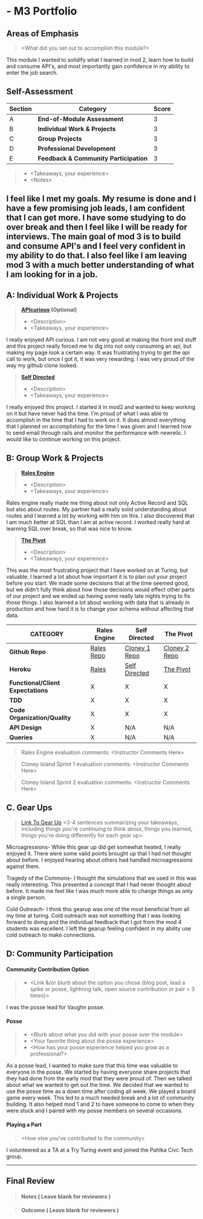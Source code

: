 # <Becki Srofe> - M3 Portfolio

## Areas of Emphasis

> \<What did you set out to accomplish this module?>

This module I wanted to solidify what I learned in mod 2, learn how to build and consume API's, and most importantly gain confidence in my ability to enter the job search.

## Self-Assessment

| Section | Category | Score |
| --- | ----- | --- |
| A | **End-of-Module Assessment** | 3|
| B | **Individual Work & Projects** | 3 |
| C | **Group Projects** | 3 |
| D | **Professional Development** | 3 |
| E | **Feedback & Community Participation** | 3 |

>* \<Takeaways, your experience>
>* \<Notes>

I feel like I met my goals. My resume is done and I have a few promising job leads, I am confident that I can get more. I have some studying to do over break and then I feel like I will be ready for interviews. The main goal of mod 3 is to build and consume API's and I feel very confident in my ability to do that. I also feel like I am leaving mod 3 with a much better understanding of what I am looking for in a job.
-----------------------

## A: Individual Work & Projects

> **[APIcurious](http://backend.turing.io/module3/projects/apicurious) (Optional)**
>* \<Description>
>* \<Takeaways, your experience>

I really enjoyed API curious. I am not very good at making the front end stuff and this project really forced me to dig into not only consuming an api, but making my page look a certain way. It was frustrating trying to get the api call to work, but once I got it, it was very rewarding. I was very proud of the way my github clone looked.

> **[Self Directed](http://backend.turing.io/module3/projects/self_directed_project)**
>* \<Description>
>* \<Takeaways, your experience>

I really enjoyed this project. I started it in mod2 and wanted to keep working on it but have never had the time. I'm proud of what I was able to accomplish in the time that I had to work on it. It does almost everything that I planned on accomplishing for the time I was given and I learned how to send email through rails and monitor the performance with newrelic. I would like to continue working on this project.

## B: Group Work & Projects

> **[Rales Engine](http://backend.turing.io/module3/projects/rails_engine)**
>* \<Description>
>* \<Takeaways, your experience>

Rales engine really made me thing about not only Active Record and SQL but also about routes. My partner had a really solid understanding about routes and I learned a lot by working with him on this. I also discovered that I am much better at SQL than I am at active record. I worked really hard at learning SQL over break, so that was nice to know.



> **[The Pivot](http://backend.turing.io/module3/projects/the_pivot)**
>* \<Description>
>* \<Takeaways, your experience>

This was the most frustrating project that I have worked on at Turing, but valuable. I learned a lot about how important it is to plan out your project before you start. We made some decisions that at the time seemed good, but we didn't fully think about how those decisions would effect other parts of our project and we ended up having some really late nights trying to fix those things. I also learned a lot about working with data that is already in production and how hard it is to change your schema without affecting that data.

| CATEGORY | Rales Engine | Self Directed | The Pivot |
| --- | --- | --- | --- |
| **Github Repo** | [Rales Repo](https://) | [Cloney 1 Repo](https://) | [Cloney 2 Repo](https://) |
| **Heroku** | [Rales](https://) | [Self Directed](https://) | [The Pivot](https://) |
| **Functional/Client Expectations** | X | X | X |
| **TDD** | X | X | X |
| **Code Organization/Quality** | X | X | X |
| **API Design** | X | N/A | N/A |
| **Queries** | X | N/A | N/A |

> Rales Engine evaluation comments:
\<Instructor Comments Here>

> Cloney Island Sprint 1 evaluation comments:
\<Instructor Comments Here>

> Cloney Island Sprint 2 evaluation comments:
\<Instructor Comments Here>

## C. **Gear Ups**

> [Link To Gear Up]()
\<3-4 sentences summarizing your takeaways, including things you're continuing to think about, things you learned, things you're doing differently for each gear up>

Microagressions- While this gear up did get somewhat heated, I really enjoyed it. There were some valid points brought up that I had not thought about before. I enjoyed hearing about others had handled microagressions against them.

Tragedy of the Commons- I thought the simulations that we used in this was really interesting. This presented a concept that I had never thought about before. It made me feel like I was much more able to change things as only a single person.

Cold Outreach- I think this gearup was one of the most beneficial from all my time at turing. Cold outreach was not something that I was looking forward to doing and the individual feedback that I got from the mod 4 students was excellent. I left the gearup feeling confident in my ability use cold outreach to make connections.



## D: Community Participation

#### **Community Contribution Option**
>* \<Link &/or blurb about the option you chose (blog post, lead a spike or posse, lightning talk, open source contribution or pair > 3 times)>

I was the posse lead for Vaughn posse.

#### **Posse**
  >* \<Blurb about what you did with your posse over the module>
  >* \<Your favorite thing about the posse experience>
  >* \<How has your posse experience helped you grow as a professional?>

  As a posse lead, I wanted to make sure that this time was valuable to everyone in the posse. We started by having everyone share projects that they had done from the early mod that they were proud of. Then we talked about what we wanted to get out the time. We decided that we wanted to use the posse time as a down time after coding all week. We played a board game every week. This led to a much needed break and a lot of community building. It also helped mod 1 and 2 to have someone to come to when they were stuck and I paired with my posse members on several occasions.


#### **Playing a Part**

> \<How else you've contributed to the community>

I volunteered as a TA at a Try Turing event and joined the Pahlka Civc Tech group.

------------------

## Final Review

> #### Notes ( Leave blank for reviewers )

> #### Outcome ( Leave blank for reviewers )
